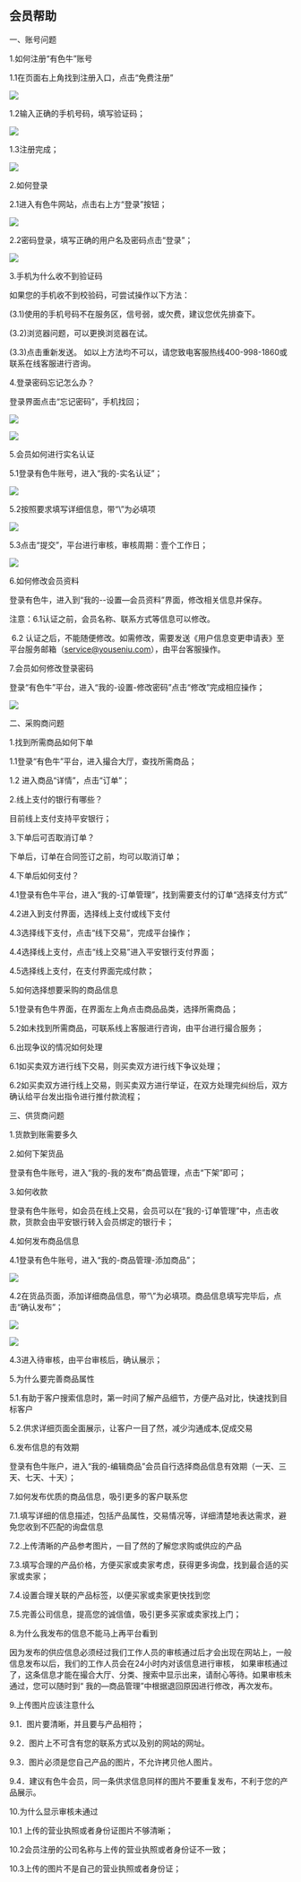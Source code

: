 ## 会员帮助

一、账号问题

1.如何注册“有色牛”账号

1.1在页面右上角找到注册入口，点击“免费注册”

![](/assets/注册1.png)

1.2输入正确的手机号码，填写验证码；

![](/assets/注册2.png)

1.3注册完成；

![](/assets/注册3.png)

2.如何登录

2.1进入有色牛网站，点击右上方“登录”按钮；

![](/assets/登录1.png)

2.2密码登录，填写正确的用户名及密码点击“登录”；

![](/assets/登录2.png)

3.手机为什么收不到验证码

如果您的手机收不到校验码，可尝试操作以下方法：

(3.1)使用的手机号码不在服务区，信号弱，或欠费，建议您优先排查下。

(3.2)浏览器问题，可以更换浏览器在试。

(3.3)点击重新发送。
 如以上方法均不可以，请您致电客服热线400-998-1860或联系在线客服进行咨询。

4.登录密码忘记怎么办？

登录界面点击“忘记密码”，手机找回；

![](/assets/忘记密码1.png)

![](/assets/忘记密码2.png)

5.会员如何进行实名认证

5.1登录有色牛账号，进入“我的-实名认证”；

![](/assets/认证0.png)

5.2按照要求填写详细信息，带“\”为必填项

![](/assets/认证1.png)

5.3点击“提交”，平台进行审核，审核周期：壹个工作日；

![](/assets/认证2.png)

6.如何修改会员资料

登录有色牛，进入到“我的--设置—会员资料”界面，修改相关信息并保存。

注意：6.1认证之前，会员名称、联系方式等信息可以修改。 

​        6.2 认证之后，不能随便修改。如需修改，需要发送《用户信息变更申请表》至平台服务邮箱（service@youseniu.com），由平台客服操作。 

7.会员如何修改登录密码

登录“有色牛”平台，进入“我的-设置-修改密码”点击“修改”完成相应操作；

![](/assets/修改密码1.png)

二、采购商问题

1.找到所需商品如何下单

1.1登录“有色牛”平台，进入撮合大厅，查找所需商品；

1.2 进入商品“详情”，点击“订单”；

2.线上支付的银行有哪些？

  目前线上支付支持平安银行；

3.下单后可否取消订单？

  下单后，订单在合同签订之前，均可以取消订单；

4.下单后如何支付？

4.1登录有色牛平台，进入“我的-订单管理”，找到需要支付的订单“选择支付方式”

4.2进入到支付界面，选择线上支付或线下支付

4.3选择线下支付，点击“线下交易”，完成平台操作；

4.4选择线上支付，点击“线上交易”进入平安银行支付界面；

4.5选择线上支付，在支付界面完成付款；

5.如何选择想要采购的商品信息

5.1登录有色牛界面，在界面左上角点击商品品类，选择所需商品；

5.2如未找到所需商品，可联系线上客服进行咨询，由平台进行撮合服务；

6.出现争议的情况如何处理

6.1如买卖双方进行线下交易，则买卖双方进行线下争议处理；

6.2如买卖双方进行线上交易，则买卖双方进行举证，在双方处理完纠纷后，双方确认给平台发出指令进行推付款流程；

   

三、供货商问题

1.货款到账需要多久

2.如何下架货品

登录有色牛账号，进入“我的-我的发布”商品管理，点击“下架”即可；

3.如何收款

登录有色牛账号，如会员在线上交易，会员可以在“我的-订单管理”中，点击收款，货款会由平安银行转入会员绑定的银行卡；

4.如何发布商品信息

4.1登录有色牛账号，进入“我的-商品管理-添加商品”；

![](/assets/发商品1.png)

4.2在货品页面，添加详细商品信息，带“\”为必填项。商品信息填写完毕后，点击“确认发布”；

![](/assets/发商品2.png)

![](/assets/发商品3.png)

4.3进入待审核，由平台审核后，确认展示；

5.为什么要完善商品属性

5.1.有助于客户搜索信息时，第一时间了解产品细节，方便产品对比，快速找到目标客户

5.2.供求详细页面全面展示，让客户一目了然，减少沟通成本,促成交易

 

6.发布信息的有效期

   登录有色牛账户，进入“我的-编辑商品”会员自行选择商品信息有效期（一天、三天、七天、十天）；

 

7.如何发布优质的商品信息，吸引更多的客户联系您

7.1.填写详细的信息描述，包括产品属性，交易情况等，详细清楚地表达需求，避免您收到不匹配的询盘信息 

7.2.上传清晰的产品参考图片，一目了然的了解您求购或供应的产品 

7.3.填写合理的产品价格，方便买家或卖家考虑，获得更多询盘，找到最合适的买家或卖家；

7.4.设置合理关联的产品标签，以便买家或卖家更快找到您 

7.5.完善公司信息，提高您的诚信值，吸引更多买家或卖家找上门；

 

8.为什么我发布的信息不能马上再平台看到

因为发布的供应信息必须经过我们工作人员的审核通过后才会出现在网站上，一般信息发布以后，我们的工作人员会在24小时内对该信息进行审核， 如果审核通过了，这条信息才能在撮合大厅、分类、搜索中显示出来，请耐心等待。如果审核未通过，您可以随时到“ 我的—商品管理”中根据退回原因进行修改，再次发布。

 

9.上传图片应该注意什么

9.1．图片要清晰，并且要与产品相符； 

9.2．图片上不可含有您的联系方式以及别的网站的网址。 

9.3．图片必须是您自己产品的图片，不允许拷贝他人图片。 

9.4．建议有色牛会员，同一条供求信息同样的图片不要重复发布，不利于您的产品展示。 



10.为什么显示审核未通过

10.1 上传的营业执照或者身份证图片不够清晰； 

10.2会员注册的公司名称与上传的营业执照或者身份证不一致； 

10.3上传的图片不是自己的营业执照或者身份证；

 